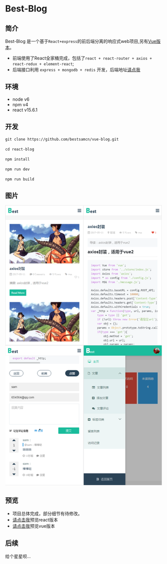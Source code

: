 # Best-Blog

## 简介
Best-Blog 是一个基于``React+express``的前后端分离的响应式web项目,另有[Vue版本](https://github.com/bestsamcn/vue-blog)。
- 前端使用了React全家桶完成，包括了``react + react-router + axios + react-redux + element-react``;
- 后端接口利用 ``express + mongodb + redis`` 开发，后端地址[请点我](https://github.com/bestsamcn/node-blog)

## 环境
- node v6
- npm  v4
- react  v15.6.1

## 开发
```
git clone https://github.com/bestsamcn/vue-blog.git

cd react-blog

npm install

npm run dev

npm run build
```
## 图片
![piture](https://github.com/bestsamcn/vue-blog/blob/master/picture/%E6%9C%AA%E6%A0%87%E9%A2%98-1.png)

## 预览
- 项目总体完成，部分细节有待修改。
- [请点击我](http://react.bestsamcn.me/)预览react版本
- [请点击我](http://blog.bestsamcn.me/)预览vue版本



## 后续
给个星星呗...
